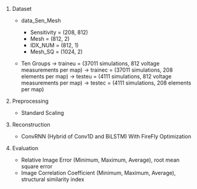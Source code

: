1. Dataset
    * data_Sen_Mesh
        * Sensitivity = (208, 812)
        * Mesh = (812, 2)
        * IDX_NUM = (812, 1)
        * Mesh_SQ = (1024, 2)

    * Ten Groups
        -> traineu = (37011 simulations, 812 voltage measurements per map)
        -> trainec = (37011 simulations, 208 elements per map)
        -> testeu  = (4111 simulations, 812 voltage measurements per map)
        -> testec  = (4111 simulations, 208 elements per map)

2. Preprocessing
    * Standard Scaling

3. Reconstruction
    * ConvRNN (Hybrid of Conv1D and BiLSTM) With FireFly Optimization

4. Evaluation
    * Relative Image Error (Minimum, Maximum, Average), root mean square error
    * Image Correlation Coefficient (Minimum, Maximum, Average), structural similarity index
